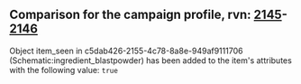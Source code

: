 ## Comparison for the campaign profile, rvn: [2145](https://github.com/PRO100KatYT/FortniteProfileRevisions/tree/main/profiles/campaign/2145%20campaign.json)-[2146](https://github.com/PRO100KatYT/FortniteProfileRevisions/tree/main/profiles/campaign/2146%20campaign.json)

Object item_seen in c5dab426-2155-4c78-8a8e-949af9111706 (Schematic:ingredient_blastpowder) has been added to the item's attributes with the following value: `true`
<br><br>
